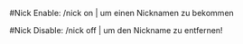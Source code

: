 #Nick Enable: /nick on | um einen Nicknamen zu bekommen

#Nick Disable: /nick off | um den Nickname zu entfernen!
